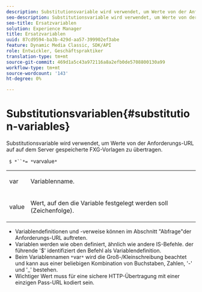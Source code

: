 ```yaml
---
description: Substitutionsvariable wird verwendet, um Werte von der Anforderungs-URL auf auf dem Server gespeicherte FXG-Vorlagen zu übertragen.
seo-description: Substitutionsvariable wird verwendet, um Werte von der Anforderungs-URL auf auf dem Server gespeicherte FXG-Vorlagen zu übertragen.
seo-title: Ersatzvariablen
solution: Experience Manager
title: Ersatzvariablen
uuid: 87cd9594-ba3b-429d-aa57-399902ef3abe
feature: Dynamic Media Classic, SDK/API
role: Entwickler, Geschäftspraktiker
translation-type: tm+mt
source-git-commit: 469d1a5c43a972116a8a2efb0de5708800130a99
workflow-type: tm+mt
source-wordcount: '143'
ht-degree: 0%

---
```



# Substitutionsvariablen{#substitution-variables}

Substitutionsvariable wird verwendet, um Werte von der Anforderungs-URL auf auf dem Server gespeicherte FXG-Vorlagen zu übertragen.

` $ *``*= *`varvalue`*`

<table id="simpletable_76B381800C0D411F87CD551FC30B0579"> 
 <tr class="strow"> 
  <td class="stentry"> <p> <span class="codeph"> <span class="varname"> var  </span> </span> </p> </td> 
  <td class="stentry"> <p>Variablenname. </p> </td> 
 </tr> 
 <tr class="strow"> 
  <td class="stentry"> <p> <span class="codeph"> <span class="varname"> value  </span> </span> </p> </td> 
  <td class="stentry"> <p>Wert, auf den die Variable festgelegt werden soll (Zeichenfolge). </p> </td> 
 </tr> 
</table>

* Variablendefinitionen und -verweise können im Abschnitt &quot;Abfrage&quot;der Anforderungs-URL auftreten.
* Variablen werden wie oben definiert, ähnlich wie andere IS-Befehle. der führende &#39;$&#39; identifiziert den Befehl als Variablendefinition.
* Beim Variablennamen `*`var`*` wird die Groß-/Kleinschreibung beachtet und kann aus einer beliebigen Kombination von Buchstaben, Zahlen, &#39;-&#39; und &#39;_&#39; bestehen.
* Wichtiger Wert muss für eine sichere HTTP-Übertragung mit einer einzigen Pass-URL kodiert sein.

